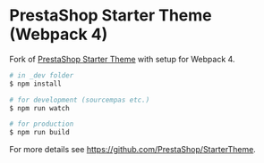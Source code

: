 # PrestaShop Starter Theme (Webpack 4)

Fork of [PrestaShop Starter Theme](https://github.com/PrestaShop/StarterTheme) with setup for Webpack 4.

```bash
# in _dev folder
$ npm install

# for development (sourcempas etc.)
$ npm run watch

# for production
$ npm run build
```

For more details see https://github.com/PrestaShop/StarterTheme.